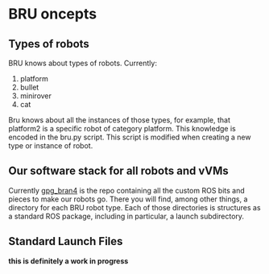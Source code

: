 # BRU oncepts

## Types of robots

BRU knows about types of robots. Currently:

1. platform
1. bullet
1. minirover
1. cat

Bru knows about all the instances of those types, for example, that platform2 is a specific robot of category platform. This knowledge is encoded in the bru.py script. This script is modified when creating a new type or instance of robot.

## Our software stack for all robots and vVMs

Currently [gpg_bran4](https://github.com/campusrover/gpg_bran4) is the repo containing all the custom ROS bits and pieces to make our robots go. There you will find, among other things, a directory for each BRU robot type. Each of those directories is structures as a standard ROS package, including in particular, a launch subdirectory.

## Standard Launch Files

**this is definitely a work in progress**




